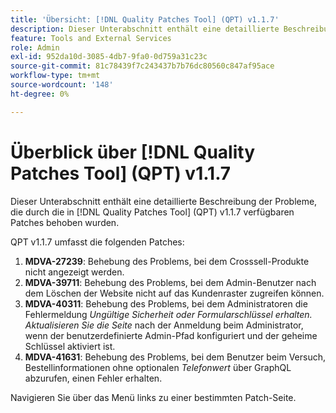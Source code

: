 ```yaml
---
title: 'Übersicht: [!DNL Quality Patches Tool] (QPT) v1.1.7'
description: Dieser Unterabschnitt enthält eine detaillierte Beschreibung der Probleme, die durch die in [!DNL Quality Patches Tool]  (QPT) v1.1.7 verfügbaren Patches behoben wurden.
feature: Tools and External Services
role: Admin
exl-id: 952da10d-3085-4db7-9fa0-0d759a31c23c
source-git-commit: 81c78439f7c243437b7b76dc80560c847af95ace
workflow-type: tm+mt
source-wordcount: '148'
ht-degree: 0%

---
```


# Überblick über [!DNL Quality Patches Tool] (QPT) v1.1.7

Dieser Unterabschnitt enthält eine detaillierte Beschreibung der Probleme, die durch die in [!DNL Quality Patches Tool] (QPT) v1.1.7 verfügbaren Patches behoben wurden.

QPT v1.1.7 umfasst die folgenden Patches:

1. **MDVA-27239**: Behebung des Problems, bei dem Crosssell-Produkte nicht angezeigt werden.
1. **MDVA-39711**: Behebung des Problems, bei dem Admin-Benutzer nach dem Löschen der Website nicht auf das Kundenraster zugreifen können.
1. **MDVA-40311**: Behebung des Problems, bei dem Administratoren die Fehlermeldung *Ungültige Sicherheit oder Formularschlüssel erhalten. Aktualisieren Sie die Seite* nach der Anmeldung beim Administrator, wenn der benutzerdefinierte Admin-Pfad konfiguriert und der geheime Schlüssel aktiviert ist.
1. **MDVA-41631**: Behebung des Problems, bei dem Benutzer beim Versuch, Bestellinformationen ohne optionalen *Telefonwert* über GraphQL abzurufen, einen Fehler erhalten.


Navigieren Sie über das Menü links zu einer bestimmten Patch-Seite.
